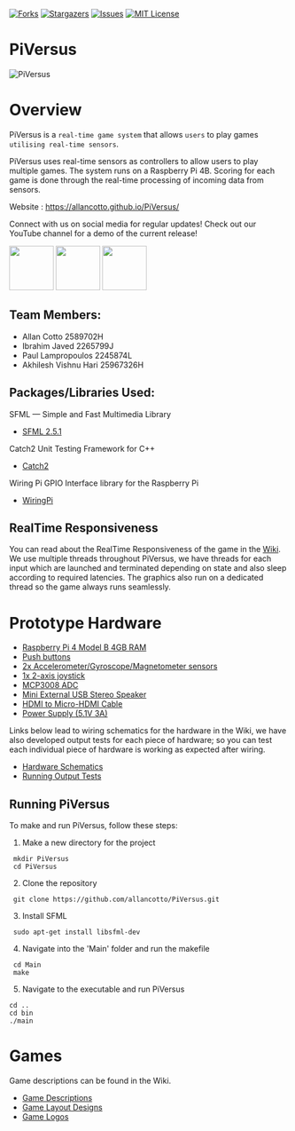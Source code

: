 [![Forks][forks-shield]][forks-url]
[![Stargazers][stars-shield]][stars-url]
[![Issues][issues-shield]][issues-url]
[![MIT License][license-shield]][license-url]


<!-- MARKDOWN LINKS & IMAGES -->
<!-- https://www.markdownguide.org/basic-syntax/#reference-style-links -->
[forks-shield]: https://img.shields.io/github/forks/allancotto/PiVersus
[forks-url]: https://github.com/allancotto/PiVersus/network/members
[stars-shield]: https://img.shields.io/github/stars/allancotto/PiVersus
[stars-url]: https://github.com/allancotto/PiVersus/stargazers
[issues-shield]: https://img.shields.io/github/issues/allancotto/PiVersus
[issues-url]: https://github.com/allancotto/PiVersus/issues
[license-shield]: https://img.shields.io/github/license/allancotto/PiVersus
[license-url]: https://github.com/allancotto/PiVersus/blob/main/LICENSE



# PiVersus

![PiVersus](https://user-images.githubusercontent.com/35377323/115171986-31849380-a0bc-11eb-97fe-7317b7379ac3.gif)


# Overview

PiVersus is a `real-time game system` that allows `users` to play games `utilising real-time sensors`.

PiVersus uses real-time sensors as controllers to allow users to play multiple games. 
The system runs on a Raspberry Pi 4B. Scoring for each game is done through the real-time
processing of incoming data from sensors.

Website : https://allancotto.github.io/PiVersus/

Connect with us on social media for regular updates! Check out our YouTube channel for a demo of the current release!

[<img src=https://edent.github.io/SuperTinyIcons/images/svg/instagram.svg width=80>](https://www.instagram.com/pi_versus/)
[<img src=https://edent.github.io/SuperTinyIcons/images/svg/youtube.svg width=80>](https://www.youtube.com/channel/UCxI0JWJ07GGeQGmsw30Y7qQ)
[<img src=https://edent.github.io/SuperTinyIcons/images/svg/facebook.svg width=80>](https://www.facebook.com/piversusgame)

## Team Members:
* Allan Cotto 2589702H
* Ibrahim Javed 2265799J
* Paul Lampropoulos 2245874L
* Akhilesh Vishnu Hari 25967326H

## Packages/Libraries Used:

SFML — Simple and Fast Multimedia Library
* [SFML 2.5.1](https://github.com/allancotto/PiVersus/wiki/Game-Descriptions)

Catch2 Unit Testing Framework for C++
* [Catch2](https://github.com/catchorg/Catch2)

Wiring Pi GPIO Interface library for the Raspberry Pi
* [WiringPi](http://wiringpi.com/)


## RealTime Responsiveness

You can read about the RealTime Responsiveness of the game in the [Wiki](https://github.com/allancotto/PiVersus/wiki/RealTime-Responsiveness). We use multiple threads throughout PiVersus, we have threads for each input which are launched and terminated depending on state and also sleep according to required latencies. The graphics also run on a dedicated thread so the game always runs seamlessly.

# Prototype Hardware
* [Raspberry Pi 4 Model B 4GB RAM](https://thepihut.com/products/raspberry-pi-4-model-b)
* [Push buttons](https://www.ebay.co.uk/itm/154400487760)
* [2x Accelerometer/Gyroscope/Magnetometer sensors](https://thepihut.com/products/adafruit-precision-nxp-9-dof-breakout-board-ada3463?variant=12364068519998)
* [1x 2-axis joystick](https://www.parallax.com/product/2-axis-joystick/)
* [MCP3008 ADC](https://learn.adafruit.com/raspberry-pi-analog-to-digital-converters/mcp3008)
* [Mini External USB Stereo Speaker](https://thepihut.com/products/mini-external-usb-stereo-speaker?variant=31955934801)
* [HDMI to Micro-HDMI Cable](https://thepihut.com/products/micro-hdmi-to-standard-hdmi-a-cable?variant=31597425033278) 
* [Power Supply (5.1V 3A)](https://thepihut.com/products/raspberry-pi-psu-uk?variant=20064004505662)


Links below lead to wiring schematics for the hardware in the Wiki, we have also developed output tests
for each piece of hardware; so you can test each individual piece of hardware is working as expected after wiring. 

* [Hardware Schematics](https://github.com/allancotto/PiVersus/wiki/Wiring-Diagrams)
* [Running Output Tests](https://github.com/allancotto/PiVersus/wiki/Running-Hardware-Output-Tests)



## Running PiVersus

To make and run PiVersus, follow these steps:


1. Make a new directory for the project
```
 mkdir PiVersus
 cd PiVersus
```


2. Clone the repository 
```
 git clone https://github.com/allancotto/PiVersus.git
```


3. Install SFML 
```
 sudo apt-get install libsfml-dev
```

4. Navigate into the 'Main' folder and run the makefile
```
 cd Main
 make
```

5. Navigate to the executable and run PiVersus

```
cd ..
cd bin
./main
```


# Games
Game descriptions can be found in the Wiki.

* [Game Descriptions](https://github.com/allancotto/PiVersus/wiki/Game-Descriptions)
* [Game Layout Designs](https://github.com/allancotto/PiVersus/wiki/Game-Layout-Designs)
* [Game Logos](https://github.com/allancotto/PiVersus/wiki/Game-Logos)







<!-- MARKDOWN LINKS & IMAGES -->
<!-- https://www.markdownguide.org/basic-syntax/#reference-style-links -->
[forks-shield]: https://img.shields.io/github/forks/allancotto/PiVersus
[forks-url]: https://github.com/allancotto/PiVersus/network/members
[stars-shield]: https://img.shields.io/github/stars/allancotto/PiVersus
[stars-url]: https://github.com/allancotto/PiVersus/stargazers
[issues-shield]: https://img.shields.io/github/issues/allancotto/PiVersus
[issues-url]: https://github.com/allancotto/PiVersus/issues
[license-shield]: https://img.shields.io/github/license/allancotto/PiVersus
[license-url]: https://github.com/allancotto/PiVersus/blob/main/LICENSE


